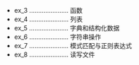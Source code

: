 * ex_3  ......................  函数
* ex_4  ......................  列表
* ex_5  ......................  字典和结构化数据
* ex_6  ......................  字符串操作
* ex_7  ......................  模式匹配与正则表达式
* ex_8  ......................  读写文件
